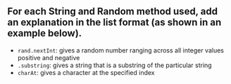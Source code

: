 ## For each String and Random method used, add an explanation in the list format (as shown in an example below).

- `rand.nextInt`: gives a random number ranging across all integer values positive and negative
- `.substring`: gives a string that is a substring of the particular string
- `charAt`: gives a character at the specified index


